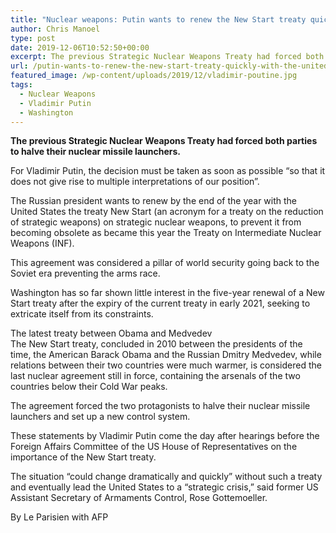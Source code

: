 ```yaml
---
title: "Nuclear weapons: Putin wants to renew the New Start treaty quickly with the United States"
author: Chris Manoel
type: post
date: 2019-12-06T10:52:50+00:00
excerpt: The previous Strategic Nuclear Weapons Treaty had forced both parties to halve their nuclear missile launchers.
url: /putin-wants-to-renew-the-new-start-treaty-quickly-with-the-united-states/
featured_image: /wp-content/uploads/2019/12/vladimir-poutine.jpg
tags:
  - Nuclear Weapons
  - Vladimir Putin
  - Washington
---
```


**The previous Strategic Nuclear Weapons Treaty had forced both parties to halve their nuclear missile launchers.**

For Vladimir Putin, the decision must be taken as soon as possible &#8220;so that it does not give rise to multiple interpretations of our position&#8221;.

The Russian president wants to renew by the end of the year with the United States the treaty New Start (an acronym for a treaty on the reduction of strategic weapons) on strategic nuclear weapons, to prevent it from becoming obsolete as became this year the Treaty on Intermediate Nuclear Weapons (INF).

This agreement was considered a pillar of world security going back to the Soviet era preventing the arms race.

Washington has so far shown little interest in the five-year renewal of a New Start treaty after the expiry of the current treaty in early 2021, seeking to extricate itself from its constraints.

The latest treaty between Obama and Medvedev  
The New Start treaty, concluded in 2010 between the presidents of the time, the American Barack Obama and the Russian Dmitry Medvedev, while relations between their two countries were much warmer, is considered the last nuclear agreement still in force, containing the arsenals of the two countries below their Cold War peaks.

The agreement forced the two protagonists to halve their nuclear missile launchers and set up a new control system.

These statements by Vladimir Putin come the day after hearings before the Foreign Affairs Committee of the US House of Representatives on the importance of the New Start treaty.

The situation &#8220;could change dramatically and quickly&#8221; without such a treaty and eventually lead the United States to a &#8220;strategic crisis,&#8221; said former US Assistant Secretary of Armaments Control, Rose Gottemoeller.

By Le Parisien with AFP
